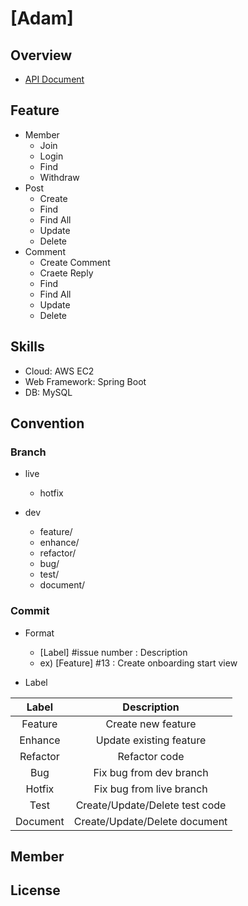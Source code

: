 # [Adam]

## Overview
- [API Document](https://documenter.getpostman.com/view/21984646/VUjSG3zV)

## Feature
- Member
    - Join
    - Login
    - Find
    - Withdraw
- Post
    - Create
    - Find
    - Find All
    - Update
    - Delete
- Comment
    - Create Comment
    - Craete Reply
    - Find
    - Find All
    - Update
    - Delete

## Skills
- Cloud: AWS EC2
- Web Framework: Spring Boot
- DB: MySQL

## Convention

### Branch
- live
    - hotfix

- dev
    - feature/
    - enhance/
    - refactor/
    - bug/
    - test/
    - document/

### Commit
- Format
    - [Label] #issue number : Description
    - ex) [Feature] #13 : Create onboarding start view

- Label

|Label|Description|
|:---:|:---:|
|Feature|Create new feature|
|Enhance|Update existing feature|
|Refactor|Refactor code|
|Bug|Fix bug from dev branch|
|Hotfix|Fix bug from live branch|
|Test|Create/Update/Delete test code|
|Document|Create/Update/Delete document|

## Member

## License
